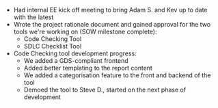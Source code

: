 - Had internal EE kick off meeting to bring Adam S. and Kev up to date with the latest
- Wrote the project rationale document and gained approval for the two tools we're working on (SOW milestone complete):
	- Code Checking Tool
	- SDLC Checklist Tool
- Code Checking tool development progress:
	- We added a GDS-compliant frontend 
	- Added better templating to the report content
	- We added a categorisation feature to the front and backend of the tool
	- Demoed the tool to Steve D., started on the next phase of development